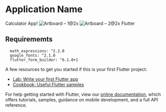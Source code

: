 # Application Name

Calculator App!
![Artboard – 1@2x](https://user-images.githubusercontent.com/46857727/134216483-5a05365e-7d4f-4151-981b-703079187580.jpg)
![Artboard – 2@2x](https://user-images.githubusercontent.com/46857727/134216417-4a25044a-8dda-4ed0-8a5a-5b7cc5e5f785.jpg)
 Flutter

## Requirememts

```
  math_expressions: ^2.2.0
  google_fonts: ^2.1.0
  flutter_form_builder: ^6.1.0+1
```

A few resources to get you started if this is your first Flutter project:

- [Lab: Write your first Flutter app](https://flutter.dev/docs/get-started/codelab)
- [Cookbook: Useful Flutter samples](https://flutter.dev/docs/cookbook)

For help getting started with Flutter, view our
[online documentation](https://flutter.dev/docs), which offers tutorials,
samples, guidance on mobile development, and a full API reference.
